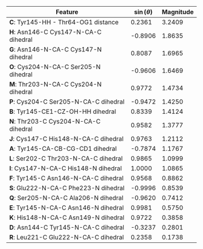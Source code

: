| Feature | $\sin \left( \theta \right)$ | Magnitude |
|---------|------------|-----------|
| **C**: Tyr145-HH - Thr64-OG1 distance | 0.2361 | 3.2409 |
| **H**: Asn146-C Cys147-N-CA-C dihedral | -0.8906 | 1.8635 |
| **G**: Asn146-N-CA-C Cys147-N dihedral | 0.8087 | 1.6965 |
| **O**: Cys204-N-CA-C Ser205-N dihedral | -0.9606 | 1.6469 |
| **M**: Thr203-N-CA-C Cys204-N dihedral | 0.9772 | 1.4734 |
| **P**: Cys204-C Ser205-N-CA-C dihedral | -0.9472 | 1.4250 |
| **B**: Tyr145-CE1-CZ-OH-HH dihedral | 0.8339 | 1.4124 |
| **N**: Thr203-C Cys204-N-CA-C dihedral | 0.9582 | 1.3777 |
| **J**: Cys147-C His148-N-CA-C dihedral | 0.9763 | 1.2112 |
| **A**: Tyr145-CA-CB-CG-CD1 dihedral | -0.7874 | 1.1767 |
| **L**: Ser202-C Thr203-N-CA-C dihedral | 0.9865 | 1.0999 |
| **I**: Cys147-N-CA-C His148-N dihedral | 1.0000 | 1.0865 |
| **F**: Tyr145-C Asn146-N-CA-C dihedral | 0.9568 | 0.8862 |
| **S**: Glu222-N-CA-C Phe223-N dihedral | -0.9996 | 0.8539 |
| **Q**: Ser205-N-CA-C Ala206-N dihedral | -0.9620 | 0.7412 |
| **E**: Tyr145-N-CA-C Asn146-N dihedral | 0.9981 | 0.5750 |
| **K**: His148-N-CA-C Asn149-N dihedral | 0.9722 | 0.3858 |
| **D**: Asn144-C Tyr145-N-CA-C dihedral | -0.3237 | 0.2801 |
| **R**: Leu221-C Glu222-N-CA-C dihedral | 0.2358 | 0.1738 |
